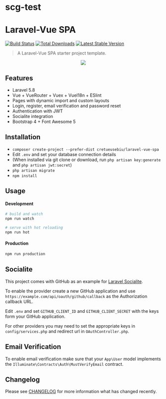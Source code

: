 # scg-test
# Laravel-Vue SPA 

<a href="https://travis-ci.org/cretueusebiu/laravel-vue-spa"><img src="https://travis-ci.org/cretueusebiu/laravel-vue-spa.svg?branch=master" alt="Build Status"></a>
<a href="https://packagist.org/packages/cretueusebiu/laravel-vue-spa"><img src="https://poser.pugx.org/cretueusebiu/laravel-vue-spa/d/total.svg" alt="Total Downloads"></a>
<a href="https://packagist.org/packages/cretueusebiu/laravel-vue-spa"><img src="https://poser.pugx.org/cretueusebiu/laravel-vue-spa/v/stable.svg" alt="Latest Stable Version"></a>

> A Laravel-Vue SPA starter project template.

<p align="center">
<img src="https://i.imgur.com/NHFTsGt.png">
</p>

## Features

- Laravel 5.8 
- Vue + VueRouter + Vuex + VueI18n + ESlint
- Pages with dynamic import and custom layouts
- Login, register, email verification and password reset
- Authentication with JWT
- Socialite integration
- Bootstrap 4 + Font Awesome 5

## Installation

- `composer create-project --prefer-dist cretueusebiu/laravel-vue-spa`
- Edit `.env` and set your database connection details
- (When installed via git clone or download, run `php artisan key:generate` and `php artisan jwt:secret`)
- `php artisan migrate`
- `npm install`

## Usage

#### Development

```bash
# build and watch
npm run watch

# serve with hot reloading
npm run hot
```

#### Production

```bash
npm run production
```

## Socialite

This project comes with GitHub as an example for [Laravel Socialite](https://laravel.com/docs/5.8/socialite).

To enable the provider create a new GitHub application and use `https://example.com/api/oauth/github/callback` as the Authorization callback URL.

Edit `.env` and set `GITHUB_CLIENT_ID` and `GITHUB_CLIENT_SECRET` with the keys form your GitHub application.

For other providers you may need to set the appropriate keys in `config/services.php` and redirect url in `OAuthController.php`.

## Email Verification

To enable email verification make sure that your `App\User` model implements the `Illuminate\Contracts\Auth\MustVerifyEmail` contract.

## Changelog

Please see [CHANGELOG](CHANGELOG.md) for more information what has changed recently.
